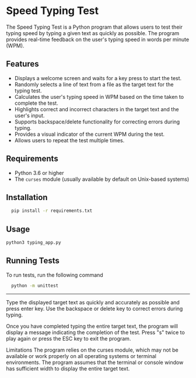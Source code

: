 # Speed Typing Test

The Speed Typing Test is a Python program that allows users to test their typing speed by typing a given text as quickly as possible. The program provides real-time feedback on the user's typing speed in words per minute (WPM).

## Features

- Displays a welcome screen and waits for a key press to start the test.
- Randomly selects a line of text from a file as the target text for the typing test.
- Calculates the user's typing speed in WPM based on the time taken to complete the test.
- Highlights correct and incorrect characters in the target text and the user's input.
- Supports backspace/delete functionality for correcting errors during typing.
- Provides a visual indicator of the current WPM during the test.
- Allows users to repeat the test multiple times.

## Requirements

- Python 3.6 or higher
- The `curses` module (usually available by default on Unix-based systems)

## Installation

```bash
  pip install -r requirements.txt
```
 
## Usage

```bash
python3 typing_app.py

```

## Running Tests

To run tests, run the following command

```bash
  python -m unittest
```



-------------------------------------------------------------------

Type the displayed target text as quickly and accurately as possible and press enter key. Use the backspace or delete key to correct errors during typing.

Once you have completed typing the entire target text, the program will display a message indicating the completion of the test. 
Press "s" twice to play again or press the ESC key to exit the program.

Limitations
The program relies on the curses module, which may not be available or work properly on all operating systems or terminal environments.
The program assumes that the terminal or console window has sufficient width to display the entire target text.